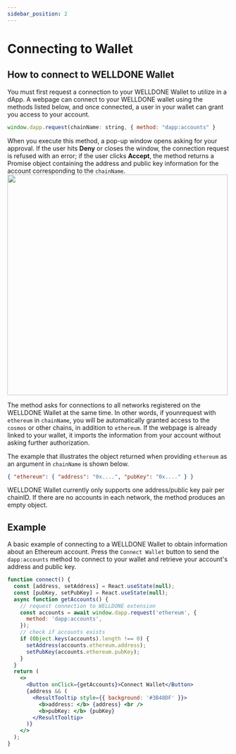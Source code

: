 ```yaml
---
sidebar_position: 2
---
```


# Connecting to Wallet

## How to connect to WELLDONE Wallet

You must first request a connection to your WELLDONE Wallet to utilize in a dApp. A webpage can connect to your WELLDONE wallet using the methods listed below, and once connected, a user in your wallet can grant you access to your account.

```javascript
window.dapp.request(chainName: string, { method: "dapp:accounts" }
```

When you execute this method, a pop-up window opens asking for your approval. If the user hits **Deny** or closes the window, the connection request is refused with an error; if the user clicks **Accept**, the method returns a Promise object containing the address and public key information for the account corresponding to the `chainName`.
<img src="https://user-images.githubusercontent.com/70956926/178187041-243f3349-b62b-4d2b-bd22-d072eb1b5795.png" width="500"/>

The method asks for connections to all networks registered on the WELLDONE Wallet at the same time. In other words, if younrequest with `ethereum` in `chainName`, you will be automatically granted access to the `cosmos` or other chains, in addition to `ethereum`. If the webpage is already linked to your wallet, it imports the information from your account without asking further authorization.

The example that illustrates the object returned when providing `ethereum` as an argument in `chainName` is shown below.

```json
{ "ethereum": { "address": "0x....", "pubKey": "0x...." } }
```

WELLDONE Wallet currently only supports one address/public key pair per chainID. If there are no accounts in each network, the method produces an empty object.

## Example

A basic example of connecting to a WELLDONE Wallet to obtain information about an Ethereum account. Press the `Connect Wallet` button to send the `dapp:accounts` method to connect to your wallet and retrieve your account's address and public key.

```jsx live
function connect() {
  const [address, setAddress] = React.useState(null);
  const [pubKey, setPubKey] = React.useState(null);
  async function getAccounts() {
    // request connection to WELLDONE extension
    const accounts = await window.dapp.request('ethereum', {
      method: 'dapp:accounts',
    });
    // check if accounts exists
    if (Object.keys(accounts).length !== 0) {
      setAddress(accounts.ethereum.address);
      setPubKey(accounts.ethereum.pubKey);
    }
  }
  return (
    <>
      <Button onClick={getAccounts}>Connect Wallet</Button>
      {address && (
        <ResultTooltip style={{ background: '#3B48DF' }}>
          <b>address: </b> {address} <br />
          <b>pubKey: </b> {pubKey}
        </ResultTooltip>
      )}
    </>
  );
}
```
